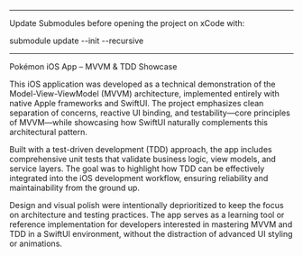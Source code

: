 
***
Update Submodules before opening the project on xCode with:

submodule update --init --recursive
***

Pokémon iOS App – MVVM & TDD Showcase

This iOS application was developed as a technical demonstration of the Model-View-ViewModel (MVVM) architecture, implemented entirely with native Apple frameworks and SwiftUI.
The project emphasizes clean separation of concerns, reactive UI binding, and testability—core principles of MVVM—while showcasing how SwiftUI naturally complements this architectural pattern.

Built with a test-driven development (TDD) approach, the app includes comprehensive unit tests that validate business logic, view models, and service layers. 
The goal was to highlight how TDD can be effectively integrated into the iOS development workflow, ensuring reliability and maintainability from the ground up.

Design and visual polish were intentionally deprioritized to keep the focus on architecture and testing practices. 
The app serves as a learning tool or reference implementation for developers interested in mastering MVVM and TDD in a SwiftUI environment, without the distraction of advanced UI styling or animations.

